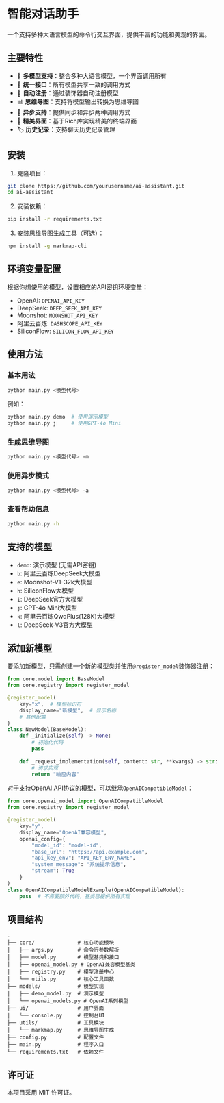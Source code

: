 # 智能对话助手

一个支持多种大语言模型的命令行交互界面，提供丰富的功能和美观的界面。

## 主要特性

- 🌈 **多模型支持**：整合多种大语言模型，一个界面调用所有
- 🚀 **统一接口**：所有模型共享一致的调用方式
- 💫 **自动注册**：通过装饰器自动注册模型
- 📊 **思维导图**：支持将模型输出转换为思维导图
- 🔄 **异步支持**：提供同步和异步两种调用方式
- 🎨 **精美界面**：基于Rich库实现精美的终端界面
- 🏷️ **历史记录**：支持聊天历史记录管理

## 安装

1. 克隆项目：

```bash
git clone https://github.com/yourusername/ai-assistant.git
cd ai-assistant
```

2. 安装依赖：

```bash
pip install -r requirements.txt
```

3. 安装思维导图生成工具（可选）：

```bash
npm install -g markmap-cli
```

## 环境变量配置

根据你想使用的模型，设置相应的API密钥环境变量：

- OpenAI: `OPENAI_API_KEY`
- DeepSeek: `DEEP_SEEK_API_KEY`
- Moonshot: `MOONSHOT_API_KEY`
- 阿里云百炼: `DASHSCOPE_API_KEY`
- SiliconFlow: `SILICON_FLOW_API_KEY`

## 使用方法

### 基本用法

```bash
python main.py <模型代号>
```

例如：

```bash
python main.py demo  # 使用演示模型
python main.py j     # 使用GPT-4o Mini
```

### 生成思维导图

```bash
python main.py <模型代号> -m
```

### 使用异步模式

```bash
python main.py <模型代号> -a
```

### 查看帮助信息

```bash
python main.py -h
```

## 支持的模型

- `demo`: 演示模型 (无需API密钥)
- `b`: 阿里云百炼DeepSeek大模型
- `e`: Moonshot-V1-32k大模型
- `h`: SiliconFlow大模型
- `i`: DeepSeek官方大模型
- `j`: GPT-4o Mini大模型
- `k`: 阿里云百炼QwqPlus(128K)大模型
- `l`: DeepSeek-V3官方大模型

## 添加新模型

要添加新模型，只需创建一个新的模型类并使用`@register_model`装饰器注册：

```python
from core.model import BaseModel
from core.registry import register_model

@register_model(
    key="x",  # 模型标识符
    display_name="新模型",  # 显示名称
    # 其他配置
)
class NewModel(BaseModel):
    def _initialize(self) -> None:
        # 初始化代码
        pass
        
    def _request_implementation(self, content: str, **kwargs) -> str:
        # 请求实现
        return "响应内容"
```

对于支持OpenAI API协议的模型，可以继承`OpenAICompatibleModel`：

```python
from core.openai_model import OpenAICompatibleModel
from core.registry import register_model

@register_model(
    key="y",
    display_name="OpenAI兼容模型",
    openai_config={
        "model_id": "model-id",
        "base_url": "https://api.example.com",
        "api_key_env": "API_KEY_ENV_NAME",
        "system_message": "系统提示信息",
        "stream": True
    }
)
class OpenAICompatibleModelExample(OpenAICompatibleModel):
    pass  # 不需要额外代码，基类已提供所有实现
```

## 项目结构

```
.
├── core/              # 核心功能模块
│   ├── args.py        # 命令行参数解析
│   ├── model.py       # 模型基类和接口
│   ├── openai_model.py # OpenAI兼容模型基类
│   ├── registry.py    # 模型注册中心
│   └── utils.py       # 核心工具函数
├── models/            # 模型实现
│   ├── demo_model.py  # 演示模型
│   └── openai_models.py # OpenAI系列模型
├── ui/                # 用户界面
│   └── console.py     # 控制台UI
├── utils/             # 工具模块
│   └── markmap.py     # 思维导图生成
├── config.py          # 配置文件
├── main.py            # 程序入口
└── requirements.txt   # 依赖文件
```

## 许可证

本项目采用 MIT 许可证。
